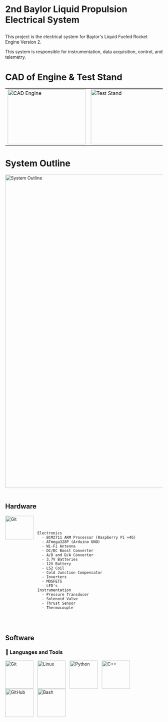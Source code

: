# 2nd Baylor Liquid Propulsion Electrical System</p>

This project is the electrical system for Baylor's Liquid Fueled Rocket Engine Version 2.

This system is responsible for instrumentation, data acquisition, control, and telemetry.

# CAD of Engine & Test Stand
<table align="center">
  <tr>
    <td><img alt="CAD Engine" width="250px" height="175px" src="https://github.com/user-attachments/assets/0762d409-6d7f-403b-9167-cb9592e8b7b2"/></td>
    <td><img alt="Test Stand" width="250px" height="175px" src="https://github.com/user-attachments/assets/c53c416c-6bc9-443c-aba0-f7cb299cf15e"/></td>
  </tr>
</table>

# System Outline
<img align="middle" alt="System Outline" width="1000px" src="https://github.com/user-attachments/assets/6d497a72-3782-4d06-bbcb-6c12bc6bfab2"/> <br><br>

## Hardware
<img align="left" alt="Git" width="90px" height="75px" style="padding-right:10px;" src="https://github.com/user-attachments/assets/f4eec89e-c38d-4e74-8571-e16fd2681440" /><br><br> 


    Electronics
      - BCM2711 ARM Processor (Raspberry Pi +4b)
      - ATmega328P (Arduino UNO)
      - Wi-Fi Antenna
      - DC/DC Boost Converter
      - A/D and D/A Converter
      - 3.7V Batteries
      - 12V Battery
      - LS2 Coil
      - Cold Junction Compensator
      - Inverters
      - MOSFETS
      - LED's
    Instrumentation
      - Pressure Transducer
      - Solenoid Valve
      - Thrust Sensor
      - Thermocouple
    
<br><br>

## Software
### 🧰 Languages and Tools
<img align="left" alt="Git" width="90px" style="padding-right:10px;" src="https://cdn.jsdelivr.net/gh/devicons/devicon/icons/git/git-original.svg" />
<img align="left" alt="Linux" width="90px" style="padding-right:10px;" src="https://cdn.jsdelivr.net/gh/devicons/devicon/icons/linux/linux-original.svg" />
<img align="left" alt="Python" width="90px" style="padding-right:10px;" src="https://cdn.jsdelivr.net/gh/devicons/devicon/icons/python/python-plain.svg" />
<img align="left" alt="C++" width="90px" style="padding-right:10px;" src="https://cdn.jsdelivr.net/gh/devicons/devicon/icons/cplusplus/cplusplus-line.svg" />
<img align="left" alt="GitHub" width="90px" style="padding-right:10px;" src="https://cdn.jsdelivr.net/gh/devicons/devicon/icons/github/github-original.svg" />
<img align="left" alt="Bash" width="90px" style="padding-right:10px;" src="https://cdn.jsdelivr.net/gh/devicons/devicon/icons/bash/bash-original.svg" />
<br />
